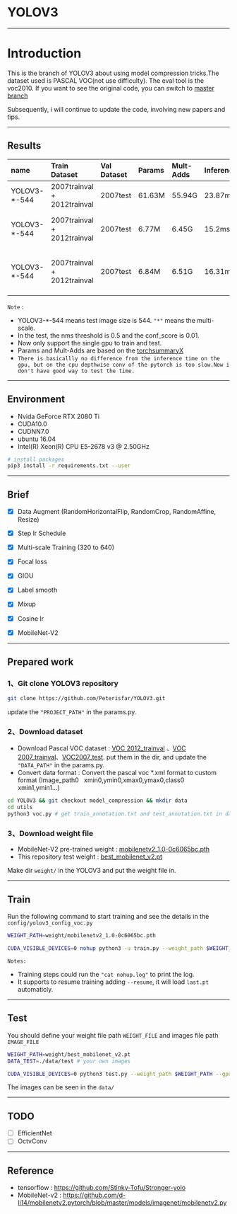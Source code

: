 # YOLOV3
---
# Introduction
This is the branch of YOLOV3 about using model compression tricks.The dataset used is PASCAL VOC(not use difficulty). The eval tool is the voc2010. If you want to see the original code, you can switch to [master branch](https://github.com/Peterisfar/YOLOV3)

Subsequently, i will continue to update the code, involving new papers and tips.

---
## Results


| name | Train Dataset | Val Dataset | Params | Mult-Adds | Inference(GPU) | mAP | notes |
| :-----| :-----| :-----| :-----| :-----| :-----| :-----| :-----|
| YOLOV3-\*-544 | 2007trainval + 2012trainval | 2007test | 61.63M | 55.94G | 23.87ms | 0.832 | darknet53 |
| YOLOV3-\*-544 | 2007trainval + 2012trainval | 2007test | 6.77M | 6.45G | 15.2ms | 0.792 | MobileNet-v2 & FPN(partly conv->dw+pw) |
| YOLOV3-\*-544 | 2007trainval + 2012trainval | 2007test | 6.84M | 6.51G | 16.31ms | 0.808 | MobileNet-v2 & FPN(generally conv->dw+pw) |


`Note` : 

* YOLOV3-*-544 means test image size is 544. `"*"` means the multi-scale.
* In the test, the nms threshold is 0.5 and the conf_score is 0.01.
* Now only support the single gpu to train and test.
* Params and Mult-Adds are based on the [torchsummaryX](https://github.com/nmhkahn/torchsummaryX)
* `There is basicallly no difference from the inference time on the gpu, but on the cpu depthwise conv of the pytorch is too slow.Now i don't have good way to test the time.`
 
---
## Environment

* Nvida GeForce RTX 2080 Ti
* CUDA10.0
* CUDNN7.0
* ubuntu 16.04
* Intel(R) Xeon(R) CPU E5-2678 v3 @ 2.50GHz

```bash
# install packages
pip3 install -r requirements.txt --user
```

---
## Brief

* [x] Data Augment (RandomHorizontalFlip, RandomCrop, RandomAffine, Resize)
* [x] Step lr Schedule 
* [x] Multi-scale Training (320 to 640)
* [x] Focal loss
* [x] GIOU
* [x] Label smooth
* [x] Mixup
* [x] Cosine lr
* [x] MobileNet-V2


---
## Prepared work

### 1、Git clone YOLOV3 repository
```Bash
git clone https://github.com/Peterisfar/YOLOV3.git
```
update the `"PROJECT_PATH"` in the params.py.
### 2、Download dataset
* Download Pascal VOC dataset : [VOC 2012_trainval](http://host.robots.ox.ac.uk/pascal/VOC/voc2012/VOCtrainval_11-May-2012.tar) 、[VOC 2007_trainval](http://host.robots.ox.ac.uk/pascal/VOC/voc2007/VOCtrainval_06-Nov-2007.tar)、[VOC2007_test](http://host.robots.ox.ac.uk/pascal/VOC/voc2007/VOCtest_06-Nov-2007.tar). put them in the dir, and update the `"DATA_PATH"` in the params.py.
* Convert data format : Convert the pascal voc *.xml format to custom format (Image_path0 &nbsp; xmin0,ymin0,xmax0,ymax0,class0 &nbsp; xmin1,ymin1...)

```bash
cd YOLOV3 && git checkout model_compression && mkdir data
cd utils
python3 voc.py # get train_annotation.txt and test_annotation.txt in data/
```

### 3、Download weight file
* MobileNet-V2 pre-trained weight :  [mobilenetv2_1.0-0c6065bc.pth](https://pan.baidu.com/s/1BwObvtGalF2R2iE3u-XqhQ) 
* This repository test weight : [best_mobilenet_v2.pt](https://pan.baidu.com/s/12D-f9jQB1HVHdjXPDL_c_g)

Make dir `weight/` in the YOLOV3 and put the weight file in.

---
## Train

Run the following command to start training and see the details in the `config/yolov3_config_voc.py`

```Bash
WEIGHT_PATH=weight/mobilenetv2_1.0-0c6065bc.pth

CUDA_VISIBLE_DEVICES=0 nohup python3 -u train.py --weight_path $WEIGHT_PATH --gpu_id 0 > nohup.log 2>&1 &

```

`Notes:`

* Training steps could run the `"cat nohup.log"` to print the log.
* It supports to resume training adding `--resume`, it will load `last.pt` automaticly.

---
## Test
You should define your weight file path `WEIGHT_FILE` and images file path `IMAGE_FILE`
```Bash
WEIGHT_PATH=weight/best_mobilenet_v2.pt
DATA_TEST=./data/test # your own images

CUDA_VISIBLE_DEVICES=0 python3 test.py --weight_path $WEIGHT_PATH --gpu_id 0 --visiual $DATA_TEST --eval

```
The images can be seen in the `data/`

---
## TODO

* [ ] EfficientNet
* [ ] OctvConv

---
## Reference

* tensorflow : https://github.com/Stinky-Tofu/Stronger-yolo
* MobileNet-v2 : https://github.com/d-li14/mobilenetv2.pytorch/blob/master/models/imagenet/mobilenetv2.py

